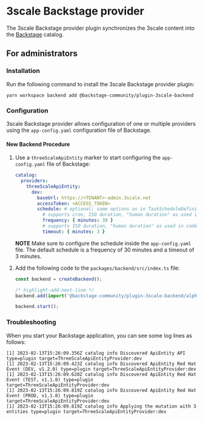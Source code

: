 # 3scale Backstage provider

The 3scale Backstage provider plugin synchronizes the 3scale content into the [Backstage](https://backstage.io/) catalog.

## For administrators

### Installation

Run the following command to install the 3scale Backstage provider plugin:

```console
yarn workspace backend add @backstage-community/plugin-3scale-backend
```

### Configuration

3scale Backstage provider allows configuration of one or multiple providers using the `app-config.yaml` configuration file of Backstage.

#### New Backend Procedure

1. Use a `threeScaleApiEntity` marker to start configuring the `app-config.yaml` file of Backstage:

   ```yaml title="app-config.yaml"
   catalog:
     providers:
       threeScaleApiEntity:
         dev:
           baseUrl: https://<TENANT>-admin.3scale.net
           accessToken: <ACCESS_TOKEN>
           schedule: # optional; same options as in TaskScheduleDefinition
             # supports cron, ISO duration, "human duration" as used in code
             frequency: { minutes: 30 }
             # supports ISO duration, "human duration" as used in code
             timeout: { minutes: 3 }
   ```

   **NOTE**
   Make sure to configure the schedule inside the `app-config.yaml` file. The default schedule is a frequency of 30 minutes and a timeout of 3 minutes.

2. Add the following code to the `packages/backend/src/index.ts` file:

   ```ts title="packages/backend/src/index.ts"
   const backend = createBackend();

   /* highlight-add-next-line */
   backend.add(import('@backstage-community/plugin-3scale-backend/alpha'));

   backend.start();
   ```

### Troubleshooting

When you start your Backstage application, you can see some log lines as follows:

```log
[1] 2023-02-13T15:26:09.356Z catalog info Discovered ApiEntity API type=plugin target=ThreeScaleApiEntityProvider:dev
[1] 2023-02-13T15:26:09.423Z catalog info Discovered ApiEntity Red Hat Event (DEV, v1.2.0) type=plugin target=ThreeScaleApiEntityProvider:dev
[1] 2023-02-13T15:26:09.620Z catalog info Discovered ApiEntity Red Hat Event (TEST, v1.1.0) type=plugin target=ThreeScaleApiEntityProvider:dev
[1] 2023-02-13T15:26:09.819Z catalog info Discovered ApiEntity Red Hat Event (PROD, v1.1.0) type=plugin target=ThreeScaleApiEntityProvider:dev
[1] 2023-02-13T15:26:09.819Z catalog info Applying the mutation with 3 entities type=plugin target=ThreeScaleApiEntityProvider:dev
```
